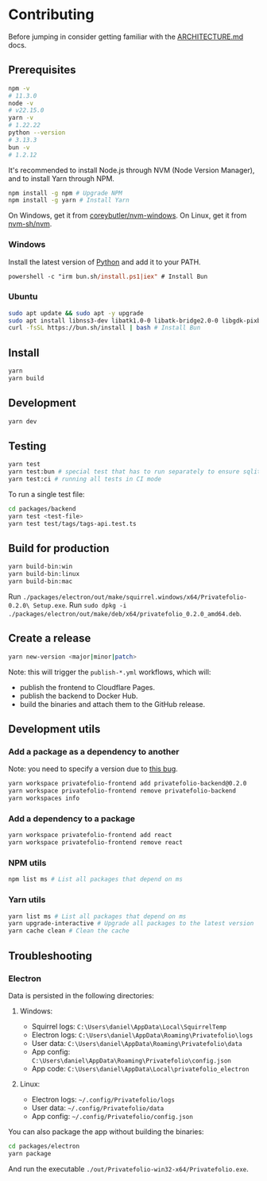 # Contributing

Before jumping in consider getting familiar with the [ARCHITECTURE.md](./docs//ARCHITECTURE.md) docs.

## Prerequisites

```sh
npm -v
# 11.3.0
node -v
# v22.15.0
yarn -v
# 1.22.22
python --version
# 3.13.3
bun -v
# 1.2.12
```

It's recommended to install Node.js through NVM (Node Version Manager), and to install Yarn through NPM.

```sh
npm install -g npm # Upgrade NPM
npm install -g yarn # Install Yarn
```

On Windows, get it from [coreybutler/nvm-windows](https://github.com/coreybutler/nvm-windows).
On Linux, get it from [nvm-sh/nvm](https://github.com/nvm-sh/nvm).

### Windows

Install the latest version of [Python](https://www.python.org/downloads/) and add it to your PATH.

```ps
powershell -c "irm bun.sh/install.ps1|iex" # Install Bun
```

### Ubuntu

```sh
sudo apt update && sudo apt -y upgrade
sudo apt install libnss3-dev libatk1.0-0 libatk-bridge2.0-0 libgdk-pixbuf2.0-0 libgtk-3-0 -y
curl -fsSL https://bun.sh/install | bash # Install Bun
```

## Install

```sh
yarn
yarn build
```

## Development

```sh
yarn dev
```

## Testing

```sh
yarn test
yarn test:bun # special test that has to run separately to ensure sqlite3 is compatible with bun:sqlite
yarn test:ci # running all tests in CI mode
```

To run a single test file:

```sh
cd packages/backend
yarn test <test-file>
yarn test test/tags/tags-api.test.ts
```

## Build for production

```sh
yarn build-bin:win
yarn build-bin:linux
yarn build-bin:mac
```

Run `./packages/electron/out/make/squirrel.windows/x64/Privatefolio-0.2.0\ Setup.exe`.
Run `sudo dpkg -i ./packages/electron/out/make/deb/x64/privatefolio_0.2.0_amd64.deb`.

## Create a release

```sh
yarn new-version <major|minor|patch>
```

Note: this will trigger the `publish-*.yml` workflows, which will:

- publish the frontend to Cloudflare Pages.
- publish the backend to Docker Hub.
- build the binaries and attach them to the GitHub release.

## Development utils

### Add a package as a dependency to another

Note: you need to specify a version due to [this bug](https://github.com/yarnpkg/yarn/issues/4878#issuecomment-386607832).

```sh
yarn workspace privatefolio-frontend add privatefolio-backend@0.2.0
yarn workspace privatefolio-frontend remove privatefolio-backend
yarn workspaces info
```

### Add a dependency to a package

```sh
yarn workspace privatefolio-frontend add react
yarn workspace privatefolio-frontend remove react
```

### NPM utils

```sh
npm list ms # List all packages that depend on ms
```

### Yarn utils

```sh
yarn list ms # List all packages that depend on ms
yarn upgrade-interactive # Upgrade all packages to the latest version
yarn cache clean # Clean the cache
```

## Troubleshooting

### Electron

Data is persisted in the following directories:

1. Windows:
   - Squirrel logs: `C:\Users\daniel\AppData\Local\SquirrelTemp`
   - Electron logs: `C:\Users\daniel\AppData\Roaming\Privatefolio\logs`
   - User data: `C:\Users\daniel\AppData\Roaming\Privatefolio\data`
   - App config: `C:\Users\daniel\AppData\Roaming\Privatefolio\config.json`
   - App code: `C:\Users\daniel\AppData\Local\privatefolio_electron`

2. Linux:
   - Electron logs: `~/.config/Privatefolio/logs`
   - User data: `~/.config/Privatefolio/data`
   - App config: `~/.config/Privatefolio/config.json`

You can also package the app without building the binaries:

```sh
cd packages/electron
yarn package
```

And run the executable `./out/Privatefolio-win32-x64/Privatefolio.exe`.
